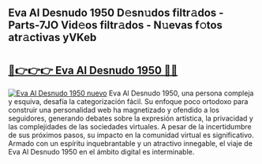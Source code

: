 ## Eva Al Desnudo 1950 D𝚎sn𝚞dos filtr𝚊dos - Parts-7JO Vid𝚎os filtr𝚊dos - N𝚞evas f𝚘tos atr𝚊ctivas yVKeb

# <h2><a href="http://mb0pqj.tromn.icu/?c=Eva+Al+Desnudo+1950">🔗👉👉👉 Eva Al Desnudo 1950 🔗🔗</a></h2>

[![Eva Al Desnudo 1950 nuevo](https://i.imgur.com/pEAQMta.gif)](http://mb0pqj.tromn.icu/?c=Eva+Al+Desnudo+1950)
Eva Al Desnudo 1950, una persona compleja y esquiva, desafía la categorización fácil. Su enfoque poco ortodoxo para construir una personalidad web ha magnetizado y ofendido a los seguidores, generando debates sobre la expresión artística, la privacidad y las complejidades de las sociedades virtuales. A pesar de la incertidumbre de sus próximos pasos, su impacto en la comunidad virtual es significativo. Armado con un espíritu inquebrantable y un atractivo innegable, el viaje de Eva Al Desnudo 1950 en el ámbito digital es interminable.
